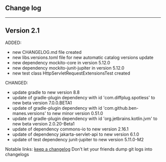 ## Change log
----------------------

Version 2.1
-------------
ADDED:

- new CHANGELOG.md file created
- new libs.versions.toml file for new automatic catalog versions update
- new dependency mockito-core in version 5.12.0
- new dependency mockito-junit-jupiter in version 5.12.0
- new test class HttpServletRequestExtensionsTest created

CHANGED:

- update gradle to new version 8.8
- update of gradle-plugin dependency with id 'com.diffplug.spotless' to new beta version 7.0.0.BETA1
- update of gradle-plugin dependency with id 'com.github.ben-manes.versions' to new minor version 0.51.0
- update of gradle-plugin dependency with id 'org.jetbrains.kotlin.jvm' to new beta version 2.0.20-Beta1
- update of dependency commons-io to new version 2.16.1
- update of dependency jakarta-servlet-api to new version 6.1.0
- update of test dependency junit-jupiter to new version 5.11.0-M2

Notable links:
[keep a changelog](http://keepachangelog.com/en/1.0.0/) Don’t let your friends dump git logs into
changelogs
